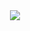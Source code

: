 <div align="center"> <img src="https://github-readme-stats.vercel.app/api/top-langs/?username=Lychee-acaca&hide_title=true&hide_border=true&layout=compact&langs_count=6&text_color=000&icon_color=fff&bg_color=0,52fa5a,4dfcff,c64dff&theme=graywhite" /> </div>
